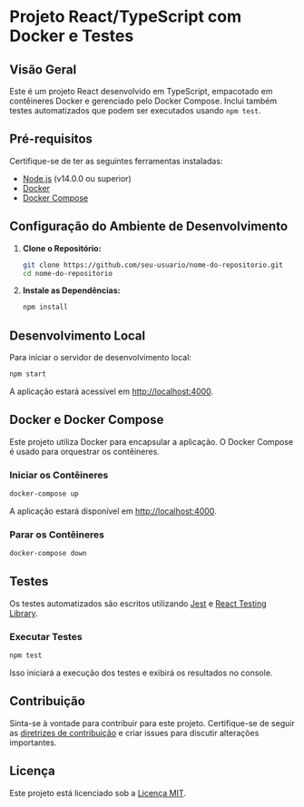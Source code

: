 # Projeto React/TypeScript com Docker e Testes

## Visão Geral

Este é um projeto React desenvolvido em TypeScript, empacotado em contêineres Docker e gerenciado pelo Docker Compose. Inclui também testes automatizados que podem ser executados usando `npm test`.

## Pré-requisitos

Certifique-se de ter as seguintes ferramentas instaladas:

- [Node.js](https://nodejs.org/) (v14.0.0 ou superior)
- [Docker](https://www.docker.com/get-started)
- [Docker Compose](https://docs.docker.com/compose/install/)

## Configuração do Ambiente de Desenvolvimento

1. **Clone o Repositório:**
   ```bash
   git clone https://github.com/seu-usuario/nome-do-repositorio.git
   cd nome-do-repositorio
   ```

2. **Instale as Dependências:**
   ```bash
   npm install
   ```

## Desenvolvimento Local

Para iniciar o servidor de desenvolvimento local:

```bash
npm start
```

A aplicação estará acessível em [http://localhost:4000](http://localhost:4000).

## Docker e Docker Compose

Este projeto utiliza Docker para encapsular a aplicação. O Docker Compose é usado para orquestrar os contêineres.


### Iniciar os Contêineres

```bash
docker-compose up
```

A aplicação estará disponível em [http://localhost:4000](http://localhost:4000).

### Parar os Contêineres

```bash
docker-compose down
```

## Testes

Os testes automatizados são escritos utilizando [Jest](https://jestjs.io/) e [React Testing Library](https://testing-library.com/react/).

### Executar Testes

```bash
npm test
```

Isso iniciará a execução dos testes e exibirá os resultados no console.

## Contribuição

Sinta-se à vontade para contribuir para este projeto. Certifique-se de seguir as [diretrizes de contribuição](CONTRIBUTING.md) e criar issues para discutir alterações importantes.

## Licença

Este projeto está licenciado sob a [Licença MIT](LICENSE.md).